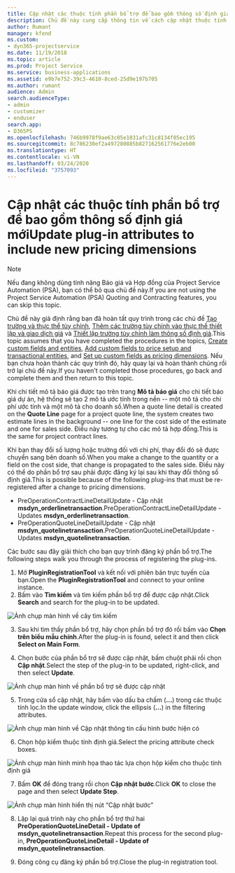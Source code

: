 ```yaml
---
title: Cập nhật các thuộc tính phần bổ trợ để bao gồm thông số định giá mới
description: Chủ đề này cung cấp thông tin về cách cập nhật thuộc tính phần bổ trợ cho các thông số định giá.
author: Rumant
manager: kfend
ms.custom:
- dyn365-projectservice
ms.date: 11/19/2018
ms.topic: article
ms.prod: Project Service
ms.service: business-applications
ms.assetid: e9b7e752-39c3-4610-8ced-25d9e197b705
ms.author: rumant
audience: Admin
search.audienceType:
- admin
- customizer
- enduser
search.app:
- D365PS
ms.openlocfilehash: 746b9978f9ae63c05e1031afc31c8134f05ec195
ms.sourcegitcommit: 8c786230ef2a497280885b827162561776e2eb00
ms.translationtype: HT
ms.contentlocale: vi-VN
ms.lasthandoff: 03/24/2020
ms.locfileid: "3757093"
---
```

# <a name="update-plug-in-attributes-to-include-new-pricing-dimensions"></a><span data-ttu-id="8a311-103">Cập nhật các thuộc tính phần bổ trợ để bao gồm thông số định giá mới</span><span class="sxs-lookup"><span data-stu-id="8a311-103">Update plug-in attributes to include new pricing dimensions</span></span>

> [!NOTE]
> <span data-ttu-id="8a311-104">Nếu đang không dùng tính năng Báo giá và Hợp đồng của Project Service Automation (PSA), bạn có thể bỏ qua chủ đề này.</span><span class="sxs-lookup"><span data-stu-id="8a311-104">If you are not using the Project Service Automation (PSA) Quoting and Contracting features, you can skip this topic.</span></span>

<span data-ttu-id="8a311-105">Chủ đề này giả định rằng bạn đã hoàn tất quy trình trong các chủ đề [Tạo trường và thực thể tùy chỉnh](create-custom-fields-entities.md), [Thêm các trường tùy chỉnh vào thực thể thiết lập và giao dịch giá](field-references.md) và [Thiết lập trường tùy chỉnh làm thông số định giá](set-up-pricing-dimensions.md).</span><span class="sxs-lookup"><span data-stu-id="8a311-105">This topic assumes that you have completed the procedures in the topics, [Create custom fields and entities](create-custom-fields-entities.md), [Add custom fields to price setup and transactional entities](field-references.md), and [Set up custom fields as pricing dimensions](set-up-pricing-dimensions.md).</span></span> <span data-ttu-id="8a311-106">Nếu bạn chưa hoàn thành các quy trình đó, hãy quay lại và hoàn thành chúng rồi trở lại chủ đề này.</span><span class="sxs-lookup"><span data-stu-id="8a311-106">If you haven't completed those procedures, go back and complete them and then return to this topic.</span></span>

<span data-ttu-id="8a311-107">Khi chi tiết mô tả báo giá được tạo trên trang **Mô tả báo giá** cho chi tiết báo giá dự án, hệ thống sẽ tạo 2 mô tả ước tính trong nền -- một mô tả cho chi phí ước tính và một mô tả cho doanh số.</span><span class="sxs-lookup"><span data-stu-id="8a311-107">When a quote line detail is created on the **Quote Line** page for a project quote line, the system creates two estimate lines in the background -- one line for the cost side of the estimate and one for sales side.</span></span> <span data-ttu-id="8a311-108">Điều này tương tự cho các mô tả hợp đồng.</span><span class="sxs-lookup"><span data-stu-id="8a311-108">This is the same  for project contract lines.</span></span>

<span data-ttu-id="8a311-109">Khi bạn thay đổi số lượng hoặc trường đối với chi phí, thay đổi đó sẽ được chuyển sang bên doanh số.</span><span class="sxs-lookup"><span data-stu-id="8a311-109">When you make a change to the quantity or a field on the cost side, that change is propagated to the sales side.</span></span> <span data-ttu-id="8a311-110">Điều này có thể do phần bổ trợ sau phải được đăng ký lại sau khi thay đổi thông số định giá.</span><span class="sxs-lookup"><span data-stu-id="8a311-110">This is possible because of the following plug-ins that must be re-registered after a change to pricing dimensions.</span></span>

- <span data-ttu-id="8a311-111">PreOperationContractLineDetailUpdate - Cập nhật **msdyn_orderlinetransaction**.</span><span class="sxs-lookup"><span data-stu-id="8a311-111">PreOperationContractLineDetailUpdate - Updates **msdyn_orderlinetransaction**.</span></span>
- <span data-ttu-id="8a311-112">PreOperationQuoteLineDetailUpdate - Cập nhật **msdyn_quotelinetransaction**.</span><span class="sxs-lookup"><span data-stu-id="8a311-112">PreOperationQuoteLineDetailUpdate - Updates **msdyn_quotelinetransaction**.</span></span>

<span data-ttu-id="8a311-113">Các bước sau đây giải thích cho bạn quy trình đăng ký phần bổ trợ.</span><span class="sxs-lookup"><span data-stu-id="8a311-113">The following steps walk you through the process of registering the plug-ins.</span></span>

1. <span data-ttu-id="8a311-114">Mở **PluginRegistrationTool** và kết nối với phiên bản trực tuyến của bạn.</span><span class="sxs-lookup"><span data-stu-id="8a311-114">Open the **PluginRegistrationTool** and connect to your online instance.</span></span>
2. <span data-ttu-id="8a311-115">Bấm vào **Tìm kiếm** và tìm kiếm phần bổ trợ để được cập nhật.</span><span class="sxs-lookup"><span data-stu-id="8a311-115">Click **Search** and search for the plug-in to be updated.</span></span>

 ![Ảnh chụp màn hình về cây tìm kiếm](media/PRT-1.png)

3. <span data-ttu-id="8a311-117">Sau khi tìm thấy phần bổ trợ, hãy chọn phần bổ trợ đó rồi bấm vào **Chọn trên biểu mẫu chính**.</span><span class="sxs-lookup"><span data-stu-id="8a311-117">After the plug-in is found, select it and then click **Select on Main Form**.</span></span>

4. <span data-ttu-id="8a311-118">Chọn bước của phần bổ trợ sẽ được cập nhật, bấm chuột phải rồi chọn **Cập nhật**.</span><span class="sxs-lookup"><span data-stu-id="8a311-118">Select the step of the plug-in to be updated, right-click, and then select **Update**.</span></span>

 ![Ảnh chụp màn hình về phần bổ trợ sẽ được cập nhật](media/PRT-2.png)
 
5. <span data-ttu-id="8a311-120">Trong cửa sổ cập nhật, hãy bấm vào dấu ba chấm (**...**) trong các thuộc tính lọc.</span><span class="sxs-lookup"><span data-stu-id="8a311-120">In the update window, click the ellipsis (**...**) in the filtering attributes.</span></span>

 ![Ảnh chụp màn hình về Cập nhật thông tin cấu hình bước hiện có](media/PRT-3.png)
 
6. <span data-ttu-id="8a311-122">Chọn hộp kiểm thuộc tính định giá.</span><span class="sxs-lookup"><span data-stu-id="8a311-122">Select the pricing attribute check boxes.</span></span>

 ![Ảnh chụp màn hình minh họa thao tác lựa chọn hộp kiểm cho thuộc tính định giá](media/PRT-4.png)

7. <span data-ttu-id="8a311-124">Bấm **OK** để đóng trang rồi chọn **Cập nhật bước**.</span><span class="sxs-lookup"><span data-stu-id="8a311-124">Click **OK** to close the page and then select **Update Step**.</span></span>

 ![Ảnh chụp màn hình hiển thị nút “Cập nhật bước”](media/PRT-5.png)
 
8. <span data-ttu-id="8a311-126">Lặp lại quá trình này cho phần bổ trợ thứ hai **PreOperationQuoteLineDetail - Update of msdyn_quotelinetransaction**.</span><span class="sxs-lookup"><span data-stu-id="8a311-126">Repeat this process for the second plug-in, **PreOperationQuoteLineDetail - Update of msdyn_quotelinetransaction**.</span></span>

9. <span data-ttu-id="8a311-127">Đóng công cụ đăng ký phần bổ trợ.</span><span class="sxs-lookup"><span data-stu-id="8a311-127">Close the plug-in registration tool.</span></span>

